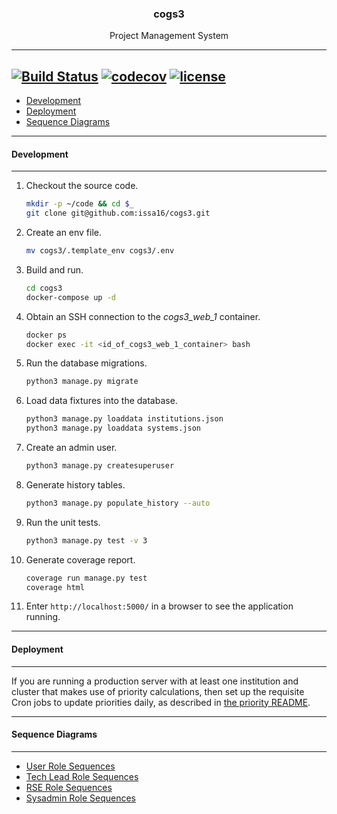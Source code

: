 <p align="center">
   <h3 align="center">cogs3</h3>
</p>
<p align="center">
   Project Management System
</p>

---
   [![Build Status](https://travis-ci.org/issa16/cogs3.svg?branch=master)](https://travis-ci.org/issa16/cogs3)
   [![codecov](https://codecov.io/gh/issa16/cogs3/branch/master/graph/badge.svg)](https://codecov.io/gh/issa16/cogs3)
   [![license](https://img.shields.io/github/license/mashape/apistatus.svg)](https://github.com/issa16/cogs3/blob/master/LICENSE.md)
---

- [Development](#development)
- [Deployment](#deployment)
- [Sequence Diagrams](#sequence-diagrams)

---

#### Development

---

1. Checkout the source code.

   ```sh
   mkdir -p ~/code && cd $_
   git clone git@github.com:issa16/cogs3.git
   ```

2. Create an env file.

   ```sh
   mv cogs3/.template_env cogs3/.env
   ```
   
3. Build and run.

   ```sh
   cd cogs3
   docker-compose up -d
   ```

4. Obtain an SSH connection to the *cogs3_web_1* container.

   ```sh
   docker ps
   docker exec -it <id_of_cogs3_web_1_container> bash
   ```

5. Run the database migrations.

   ```sh
   python3 manage.py migrate
   ```

6. Load data fixtures into the database.

   ```sh
   python3 manage.py loaddata institutions.json
   python3 manage.py loaddata systems.json
   ```

7. Create an admin user.

   ```sh
   python3 manage.py createsuperuser
   ```

8. Generate history tables.

   ```sh
   python3 manage.py populate_history --auto
   ```

9. Run the unit tests.

   ```sh
   python3 manage.py test -v 3
   ```

10. Generate coverage report.

      ```sh
      coverage run manage.py test
      coverage html
      ```

11. Enter ```http://localhost:5000/``` in a browser to see the application running.

---

#### Deployment

---

If you are running a production server with at least one institution and cluster that makes use of priority calculations, then set up the requisite Cron jobs to update priorities daily, as described in [the priority README](priority/README.md).

---

#### Sequence Diagrams

---

- [User Role Sequences](https://github.com/issa16/cogs3/blob/master/docs/sequences/COGS3%20User%20Role%20Sequences.pdf)
- [Tech Lead Role Sequences](https://github.com/issa16/cogs3/blob/master/docs/sequences/COGS3%20Tech%20Lead%20Role%20Sequences.pdf)
- [RSE Role Sequences](https://github.com/issa16/cogs3/blob/master/docs/sequences/COGS3%20RSE%20Role%20Sequences.pdf)
- [Sysadmin Role Sequences](https://github.com/issa16/cogs3/blob/master/docs/sequences/COGS3%20Sysadmin%20Role%20Sequences.pdf)
